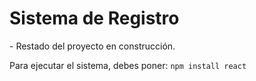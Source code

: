 <h1> Sistema de Registro </h1>
- Restado del proyecto en construcción.

Para ejecutar el sistema, debes poner:
```npm install react```
